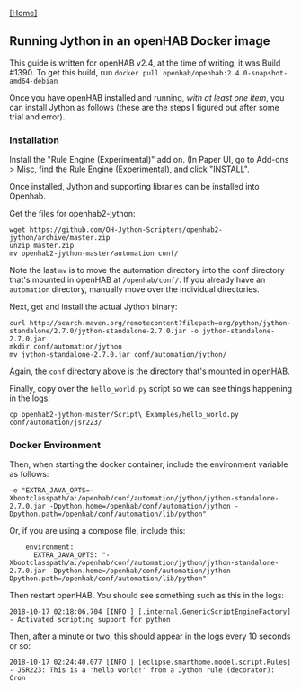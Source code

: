 [[Home]](README.MD)

## Running Jython in an openHAB Docker image

This guide is written for openHAB v2.4, at the time of writing, it was Build #1390. To get this build, run `docker pull openhab/openhab:2.4.0-snapshot-amd64-debian`

Once you have openHAB installed and running, *with at least one item*, you can install Jython as follows (these are the steps I figured out after some trial and error).

### Installation

Install the "Rule Engine (Experimental)" add on. (In Paper UI, go to Add-ons > Misc, find the Rule Engine (Experimental), and click "INSTALL".

Once installed, Jython and supporting libraries can be installed into Openhab.

Get the files for openhab2-jython:
```
wget https://github.com/OH-Jython-Scripters/openhab2-jython/archive/master.zip
unzip master.zip
mv openhab2-jython-master/automation conf/
```
Note the last `mv` is to move the automation directory into the conf directory that's mounted in openHAB at `/openhab/conf/`. If you already have an `automation` directory, manually move over the individual directories.

Next, get and install the actual Jython binary:
```
curl http://search.maven.org/remotecontent?filepath=org/python/jython-standalone/2.7.0/jython-standalone-2.7.0.jar -o jython-standalone-2.7.0.jar
mkdir conf/automation/jython
mv jython-standalone-2.7.0.jar conf/automation/jython/
```
Again, the `conf` directory above is the directory that's mounted in openHAB.

Finally, copy over the `hello_world.py` script so we can see things happening in the logs.
```
cp openhab2-jython-master/Script\ Examples/hello_world.py conf/automation/jsr223/
```

### Docker Environment

Then, when starting the docker container, include the environment variable as follows:
```
-e "EXTRA_JAVA_OPTS=-Xbootclasspath/a:/openhab/conf/automation/jython/jython-standalone-2.7.0.jar -Dpython.home=/openhab/conf/automation/jython -Dpython.path=/openhab/conf/automation/lib/python"
```
Or, if you are using a compose file, include this:
```
    environment:
      EXTRA_JAVA_OPTS: "-Xbootclasspath/a:/openhab/conf/automation/jython/jython-standalone-2.7.0.jar -Dpython.home=/openhab/conf/automation/jython -Dpython.path=/openhab/conf/automation/lib/python"
```

Then restart openHAB. You should see something such as this in the logs:
```
2018-10-17 02:18:06.704 [INFO ] [.internal.GenericScriptEngineFactory] - Activated scripting support for python
```

Then, after a minute or two, this should appear in the logs every 10 seconds or so:
```
2018-10-17 02:24:40.077 [INFO ] [eclipse.smarthome.model.script.Rules] - JSR223: This is a 'hello world!' from a Jython rule (decorator): Cron
```
